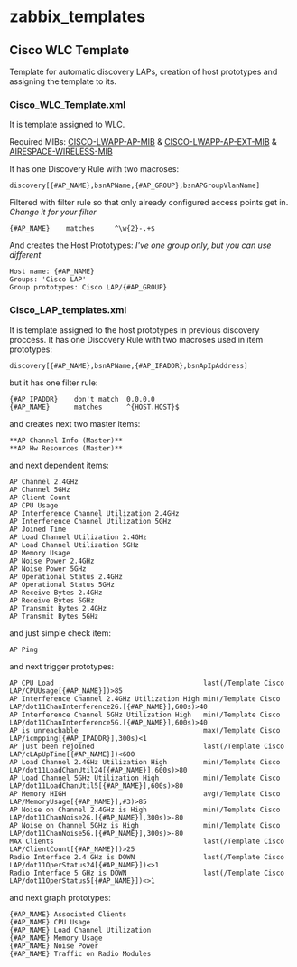 # zabbix_templates
## Cisco WLC Template

Template for automatic discovery LAPs, creation of host prototypes and assigning the template to its.

### Cisco_WLC_Template.xml
It is template assigned to WLC.

Required MIBs: 
[CISCO-LWAPP-AP-MIB](https://circitor.fr/Mibs/Html/C/CISCO-LWAPP-AP-MIB.php) & [CISCO-LWAPP-AP-EXT-MIB](https://www.circitor.fr/Mibs/Html/C/CISCO-LWAPP-EXT-MIB.php) & [AIRESPACE-WIRELESS-MIB](http://www.circitor.fr/Mibs/Html/A/AIRESPACE-WIRELESS-MIB.php)

It has one Discovery Rule with two macroses:
```
discovery[{#AP_NAME},bsnAPName,{#AP_GROUP},bsnAPGroupVlanName]
```
Filtered with filter rule so that only already configured access points get in. 
*Change it for your filter*
```
{#AP_NAME}    matches     ^\w{2}-.+$
```
And creates the Host Prototypes:
*I've one group only, but you can use different*
```
Host name: {#AP_NAME}
Groups: 'Cisco LAP'
Group prototypes: Cisco LAP/{#AP_GROUP}
```

### Cisco_LAP_templates.xml
It is template assigned to the host prototypes in previous discovery proccess.
It has one Discovery Rule with two macroses used in item prototypes:
```
discovery[{#AP_NAME},bsnAPName,{#AP_IPADDR},bsnApIpAddress]
```
but it has one filter rule:
```
{#AP_IPADDR}    don't match  0.0.0.0
{#AP_NAME}      matches      ^{HOST.HOST}$
```
and creates next two master items:
```
**AP Channel Info (Master)**
**AP Hw Resources (Master)**
```
and next dependent items:
```
AP Channel 2.4GHz
AP Channel 5GHz
AP Client Count
AP CPU Usage
AP Interference Channel Utilization 2.4GHz
AP Interference Channel Utilization 5GHz
AP Joined Time
AP Load Channel Utilization 2.4GHz
AP Load Channel Utilization 5GHz
AP Memory Usage
AP Noise Power 2.4GHz
AP Noise Power 5GHz
AP Operational Status 2.4GHz
AP Operational Status 5GHz
AP Receive Bytes 2.4GHz
AP Receive Bytes 5GHz
AP Transmit Bytes 2.4GHz
AP Transmit Bytes 5GHz
```
and just simple check item:
```
AP Ping
```
and next trigger prototypes:
```
AP CPU Load					                    last(/Template Cisco LAP/CPUUsage[{#AP_NAME}])>85
AP Interference Channel 2.4GHz Utilization High	min(/Template Cisco LAP/dot11ChanInterference2G.[{#AP_NAME}],600s)>40
AP Interference Channel 5GHz Utilization High	min(/Template Cisco LAP/dot11ChanInterference5G.[{#AP_NAME}],600s)>40
AP is unreachable				                max(/Template Cisco LAP/icmpping[{#AP_IPADDR}],300s)<1
AP just been rejoined				            last(/Template Cisco LAP/cLApUpTime[{#AP_NAME}])<600
AP Load Channel 2.4GHz Utilization High		    min(/Template Cisco LAP/dot11LoadChanUtil24[{#AP_NAME}],600s)>80
AP Load Channel 5GHz Utilization High		    min(/Template Cisco LAP/dot11LoadChanUtil5[{#AP_NAME}],600s)>80
AP Memory HIGH					                avg(/Template Cisco LAP/MemoryUsage[{#AP_NAME}],#3)>85
AP Noise on Channel 2.4GHz is High		        min(/Template Cisco LAP/dot11ChanNoise2G.[{#AP_NAME}],300s)>-80
AP Noise on Channel 5GHz is High		        min(/Template Cisco LAP/dot11ChanNoise5G.[{#AP_NAME}],300s)>-80
MAX Clients					                    last(/Template Cisco LAP/ClientCount[{#AP_NAME}])>25
Radio Interface 2.4 GHz is DOWN			        last(/Template Cisco LAP/dot11OperStatus24[{#AP_NAME}])<>1
Radio Interface 5 GHz is DOWN			        last(/Template Cisco LAP/dot11OperStatus5[{#AP_NAME}])<>1
```
and next graph prototypes:
```
{#AP_NAME} Associated Clients
{#AP_NAME} CPU Usage
{#AP_NAME} Load Channel Utilization
{#AP_NAME} Memory Usage
{#AP_NAME} Noise Power
{#AP_NAME} Traffic on Radio Modules
```